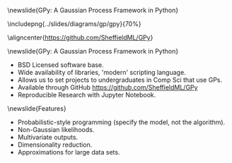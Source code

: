 \newslide{GPy: A Gaussian Process Framework in Python}

\includepng{../slides/diagrams/gp/gpy}{70%}

\aligncenter{<https://github.com/SheffieldML/GPy>}

\newslide{GPy: A Gaussian Process Framework in Python}

* BSD Licensed software base.
* Wide availability of libraries, 'modern' scripting language.
* Allows us to set projects to undergraduates in Comp Sci that use GPs.
* Available through GitHub
  <https://github.com/SheffieldML/GPy>
* Reproducible Research with Jupyter Notebook.


\newslide{Features}

* Probabilistic-style programming (specify the model, not the algorithm).
* Non-Gaussian likelihoods.
* Multivariate outputs.
* Dimensionality reduction.
* Approximations for large data sets.

